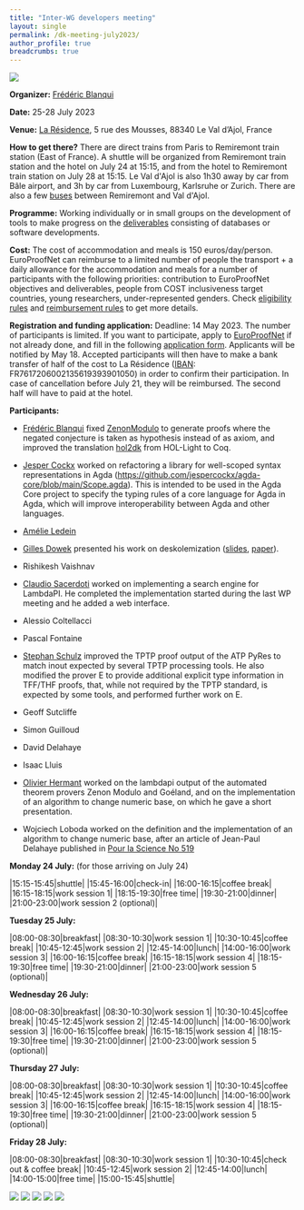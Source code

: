 ```yaml
---
title: "Inter-WG developers meeting"
layout: single
permalink: /dk-meeting-july2023/
author_profile: true
breadcrumbs: true
---
```


<img src="/_pages/WG1/Jul2023/20230726_150641_resized.jpg"/>

**Organizer:** [Frédéric Blanqui](https://blanqui.gitlabpages.inria.fr/)

**Date:** 25-28 July 2023

**Venue:** [La Résidence](https://la-residence.com/), 5 rue des Mousses, 88340 Le Val d’Ajol, France

**How to get there?** There are direct trains from Paris to Remiremont train station (East of France). A shuttle will be organized from Remiremont train station and the hotel on July 24 at 15:15, and from the hotel to Remiremont train station on July 28 at 15:15. Le Val d'Ajol is also 1h30 away by car from Bâle airport, and 3h by car from Luxembourg, Karlsruhe or Zurich. There are also a few [buses](https://www.fluo.eu/ftp/document/ligne6.pdf) between Remiremont and Val d'Ajol.

**Programme:** Working individually or in small groups on the development of tools to make progress on the [deliverables](../deliverables) consisting of databases or software developments.

**Cost:** The cost of accommodation and meals is 150 euros/day/person. EuroProofNet can reimburse to a limited number of people the transport + a daily allowance for the accommodation and meals for a number of participants with the following priorities: contribution to EuroProofNet objectives and deliverables, people from COST inclusiveness target countries, young researchers, under-represented genders. Check [eligibility rules](https://europroofnet.github.io/eligibility/) and [reimbursement rules](https://europroofnet.github.io/reimbursement-rules/) to get more details.

**Registration and funding application:** Deadline: 14 May 2023. The number of participants is limited. If you want to participate, apply to [EuroProofNet](https://e-services.cost.eu/action/CA20111/working-groups/apply) if not already done, and fill in the following [application form](https://forms.gle/xXNP9jneVwhTTFNW6). Applicants will be notified by May 18. Accepted participants will then have to make a bank transfer of half of the cost to La Résidence ([IBAN](./IBAN-Résidence.png): FR7617206002135619393901050) in order to confirm their participation. In case of cancellation before July 21, they will be reimbursed. The second half will have to paid at the hotel.

**Participants:**

* [Frédéric Blanqui](https://blanqui.gitlabpages.inria.fr/) fixed [ZenonModulo](https://github.com/Deducteam/zenon_modulo) to generate proofs where the negated conjecture is taken as hypothesis instead of as axiom, and improved the translation [hol2dk](https://github.com/Deducteam/hol2dk) from HOL-Light to Coq.

* [Jesper Cockx](https://jesper.sikanda.be/) worked on refactoring a library for well-scoped syntax representations in Agda (https://github.com/jespercockx/agda-core/blob/main/Scope.agda). This is intended to be used in the Agda Core project to specify the typing rules of a core language for Agda in Agda, which will improve interoperability between Agda and other languages.

* [Amélie Ledein](https://lmf.cnrs.fr/Perso/AmelieLedein)

* [Gilles Dowek](http://www.lsv.fr/~dowek/) presented his work on deskolemization ([slides](http://www.lsv.fr/~dowek/Slides/skolem.pdf), [paper]({https://arxiv.org/abs/2305.10016)).

* Rishikesh Vaishnav

* [Claudio Sacerdoti](https://www.unibo.it/sitoweb/claudio.sacerdoticoen) worked on implementing a search engine for LambdaPI. He completed the implementation started during the last WP meeting and he added a web interface.

* Alessio Coltellacci

* Pascal Fontaine

* [Stephan Schulz](https://wwwlehre.dhbw-stuttgart.de/~sschulz/)
  improved the TPTP proof output of the ATP PyRes to match inout
  expected by several TPTP processing tools. He also modified the
  prover E to provide additional explicit type information in TFF/THF
  proofs, that, while not required by the TPTP standard, is expected
  by some tools, and performed further work on E.

* Geoff Sutcliffe

* Simon Guilloud

* David Delahaye

* Isaac Lluis

* [Olivier Hermant](https://www.cri.minesparis.psl.eu/people/hermant/) worked on the lambdapi output of the automated theorem provers Zenon Modulo and Goéland, and on the implementation of an algorithm to change numeric base, on which he gave a short presentation.
  
* Wojciech Loboda worked on the definition and the implementation of an algorithm to change numeric base, after an article of Jean-Paul Delahaye published in [Pour la Science No 519](https://www.pourlascience.fr/sr/logique-calcul/changer-de-numeration-avec-le-systeme-esperluette-20629.php)

**Monday 24 July:** (for those arriving on July 24)

|15:15-15:45|shuttle|
|15:45-16:00|check-in|
|16:00-16:15|coffee break|
|16:15-18:15|work session 1|
|18:15-19:30|free time|
|19:30-21:00|dinner|
|21:00-23:00|work session 2 (optional)|

**Tuesday 25 July:**

|08:00-08:30|breakfast|
|08:30-10:30|work session 1|
|10:30-10:45|coffee break|
|10:45-12:45|work session 2|
|12:45-14:00|lunch|
|14:00-16:00|work session 3|
|16:00-16:15|coffee break|
|16:15-18:15|work session 4|
|18:15-19:30|free time|
|19:30-21:00|dinner|
|21:00-23:00|work session 5 (optional)|

**Wednesday 26 July:**

|08:00-08:30|breakfast|
|08:30-10:30|work session 1|
|10:30-10:45|coffee break|
|10:45-12:45|work session 2|
|12:45-14:00|lunch|
|14:00-16:00|work session 3|
|16:00-16:15|coffee break|
|16:15-18:15|work session 4|
|18:15-19:30|free time|
|19:30-21:00|dinner|
|21:00-23:00|work session 5 (optional)|

**Thursday 27 July:**

|08:00-08:30|breakfast|
|08:30-10:30|work session 1|
|10:30-10:45|coffee break|
|10:45-12:45|work session 2|
|12:45-14:00|lunch|
|14:00-16:00|work session 3|
|16:00-16:15|coffee break|
|16:15-18:15|work session 4|
|18:15-19:30|free time|
|19:30-21:00|dinner|
|21:00-23:00|work session 5 (optional)|

**Friday 28 July:**

|08:00-08:30|breakfast|
|08:30-10:30|work session 1|
|10:30-10:45|check out & coffee break|
|10:45-12:45|work session 2|
|12:45-14:00|lunch|
|14:00-15:00|free time|
|15:00-15:45|shuttle|

<img src="/_pages/WG1/Jul2023/20230727_113125_resized.jpg"/>
<img src="/_pages/WG1/Jul2023/20230727_093108_resized.jpg"/>
<img src="/_pages/WG1/Jul2023/20230727_093043_resized.jpg"/>
<img src="/_pages/WG1/Jul2023/20230727_093153_resized.jpg"/>
<img src="/_pages/WG1/Jul2023/20230727_093100_resized.jpg"/>
